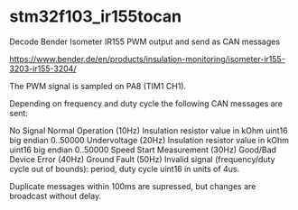 # stm32f103_ir155tocan
Decode Bender Isometer IR155 PWM output and send as CAN messages

https://www.bender.de/en/products/insulation-monitoring/isometer-ir155-3203-ir155-3204/

The PWM signal is sampled on PA8 (TIM1 CH1).

Depending on frequency and duty cycle the following CAN messages are sent:

No Signal 
Normal Operation (10Hz)  Insulation resistor value in kOhm uint16 big endian 0..50000
Undervoltage     (20Hz)  Insulation resistor value in kOhm uint16 big endian 0..50000 
Speed Start Measurement (30Hz) Good/Bad
Device Error     (40Hz)
Ground Fault     (50Hz)
Invalid signal  (frequency/duty cycle out of bounds): period, duty cycle uint16 in units of 4us.

Duplicate messages within 100ms are supressed, but changes are broadcast without delay.
